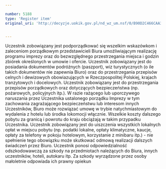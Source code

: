 ```yaml
---

number: 5188
type: 'Register item'
original_uri: 'http://decyzje.uokik.gov.pl/nd_wz_um.nsf/0/B90D2C466CAA3012C1257BC5003DB73E?OpenDocument'


---
```


Uczestnik zobowiązany jest podporządkować się wszelkim wskazówkom i zaleceniom porządkowym przedstawicieli Biura umożliwiającym realizację programu imprezy oraz  do bezwzględnego przestrzegania miejsca i godzin zbiórek określonych w umowie i ofercie. Uczestnik zobowiązany jest do posiadania dokumentów podróżnych (paszport), wiz turystycznych (o ile takich dokumentów nie zapewnia Biuro) oraz do przestrzegania przepisów celnych i dewizowych obowiazujących w Rzeczpospolitej Polskiej, krajach tranzytowych i docelowych. Uczestnik zobowiązany jest do przestrzegania przepisów porządkowych oraz dotyczących bezpieczeństwa  (np. pożarowych, policyjnych itp.). W razie rażącego lub uporczywego naruszania przez Uczestnika ustalonego porządku Imprezy w tym zachowania zagrażającego bezpieczeństwu lub interesom innych Uczestników, Biuro może rozwiązać umowę w trybie natychmiastowym do wydalenia z hotelu lub środka lokomocji włącznie. Wszelkie koszty dalszego pobytu za granicą i powrotu do kraju obciążają w takim przypadku Uczestnika. Uczestnik zobowiązany jest do uiszczenia wszystkich lokalnych opłat w miejscu pobytu (np. podatki lokalne, opłaty klimatyczne, kaucje, opłaty za telefony w pokoju hotelowym, korzystanie z minibaru itp.) - nie spełnienie tego obowiązku może skutkować odmową realizacji dalszych świadczeń przez Biuro. Uczestnik ponosi odpowiedzialność odszkodowawczą za szkody na przedmiotach należących do Biura, innych uczestników, hoteli, autokaru itp. Za szkody wyrządzone przez osoby małoletnie odpowiada ich prawny opiekun
